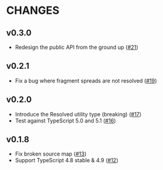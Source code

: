 # CHANGES

## v0.3.0

- Redesign the public API from the ground up ([#21](https://github.com/ykiu/gql-in-ts/pull/21))

## v0.2.1

- Fix a bug where fragment spreads are not resolved ([#19](https://github.com/ykiu/gql-in-ts/pull/19))

## v0.2.0

- Introduce the Resolved utility type (breaking) ([#17](https://github.com/ykiu/gql-in-ts/pull/17))
- Test against TypeScript 5.0 and 5.1 ([#16](https://github.com/ykiu/gql-in-ts/pull/16))

## v0.1.8

- Fix broken source map ([#13](https://github.com/ykiu/gql-in-ts/pull/13))
- Support TypeScript 4.8 stable & 4.9 ([#12](https://github.com/ykiu/gql-in-ts/pull/12))
